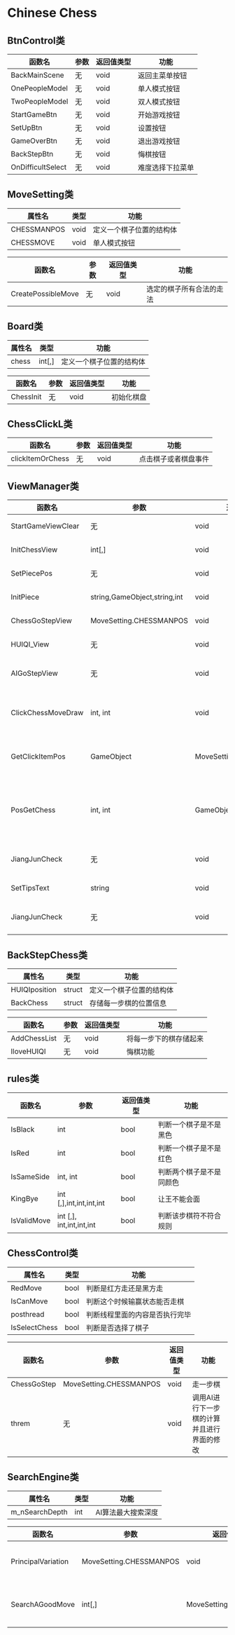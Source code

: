 # Chinese Chess
## BtnControl类


函数名 |参数| 返回值类型 | 功能
---|---|---|---
BackMainScene     | 无| void | 返回主菜单按钮
OnePeopleModel    | 无| void | 单人模式按钮
TwoPeopleModel    | 无| void | 双人模式按钮
StartGameBtn      | 无| void | 开始游戏按钮
SetUpBtn          | 无| void | 设置按钮
GameOverBtn       | 无| void | 退出游戏按钮
BackStepBtn       | 无| void | 悔棋按钮
OnDifficultSelect | 无| void | 难度选择下拉菜单
## MoveSetting类

属性名 | 类型 | 功能
---|---|---
CHESSMANPOS        | void | 定义一个棋子位置的结构体
CHESSMOVE          | void | 单人模式按钮


函数名 | 参数 | 返回值类型 | 功能
---|---|---|---
CreatePossibleMove | 无| void | 选定的棋子所有合法的走法

## Board类
属性名 | 类型 | 功能
---|---|---
chess   |int[,] | 定义一个棋子位置的结构体


函数名 | 参数 | 返回值类型 | 功能
---|---|---|---
ChessInit   | 无| void | 初始化棋盘

## ChessClickL类


函数名 | 参数 | 返回值类型 | 功能
---|---|---|---
clickItemOrChess  | 无| void | 点击棋子或者棋盘事件

## ViewManager类


函数名 | 参数 | 返回值类型 | 功能
---|---|---|---
StartGameViewClear        | 无| void | 开始游戏清除界面
InitChessView        | int[,] | void | 初始化棋盘界面
SetPiecePos        | 无| void | 生成棋盘格子
InitPiece        | string,GameObject,string,int| void | 生成象棋的棋子
ChessGoStepView        | MoveSetting.CHESSMANPOS| void | 走一步棋的界面UI控制
HUIQI_View        | 无| void | 悔棋界面控制
AIGoStepView        | 无| void |AI走一步棋的界面UI控制 
ClickChessMoveDraw        |int, int| void | 将选择的棋子可以走的位置绘制出来
GetClickItemPos        | GameObject|MoveSetting.CHESSMANPOS | 通过Gameobject获取位置信息
PosGetChess        | int, int| GameObject |通过位置信息获取Gameobject AI走一步棋的界面UI控制
JiangJunCheck        | 无| void | 判断将和帅是否被将军了
SetTipsText        | string| void | 设置文字提示
JiangJunCheck        | 无| void | 清除棋盘上可走路线的提示

## BackStepChess类
属性名 | 类型 | 功能
---|---|---
HUIQIposition   |struct | 定义一个棋子位置的结构体
BackChess   |struct | 存储每一步棋的位置信息


函数名 | 参数 | 返回值类型 | 功能
---|---|---|---
AddChessList   | 无| void | 将每一步下的棋存储起来
IloveHUIQI   | 无| void | 悔棋功能

## rules类

函数名 | 参数 | 返回值类型 | 功能
---|---|---|---
IsBlack   | int| bool | 判断一个棋子是不是黑色
IsRed   | int| bool | 判断一个棋子是不是红色
IsSameSide   | int, int| bool | 判断两个棋子是不是同颜色
KingBye   | int [,],int,int,int,int| bool | 让王不能会面
IsValidMove   | int [,], int,int,int,int| bool |判断该步棋符不符合规则

## ChessControl类
属性名 | 类型 | 功能
---|---|---
RedMove   |bool | 判断是红方走还是黑方走
IsCanMove   |bool | 判断这个时候输赢状态能否走棋
posthread   |bool | 判断线程里面的内容是否执行完毕
IsSelectChess   |bool | 判断是否选择了棋子


函数名 | 参数 | 返回值类型 | 功能
---|---|---|---
ChessGoStep   | MoveSetting.CHESSMANPOS| void | 走一步棋
threm   | 无| void | 调用AI进行下一步棋的计算并且进行界面的修改

## SearchEngine类
属性名 | 类型 | 功能
---|---|---
m_nSearchDepth   |int | AI算法最大搜索深度


函数名 | 参数 | 返回值类型 | 功能
---|---|---|---
PrincipalVariation   | MoveSetting.CHESSMANPOS| void | Alpha-beta 剪枝算法
SearchAGoodMove   | int[,]| MoveSetting.CHESSMOVE | 调用AI进行下一步棋的计算
